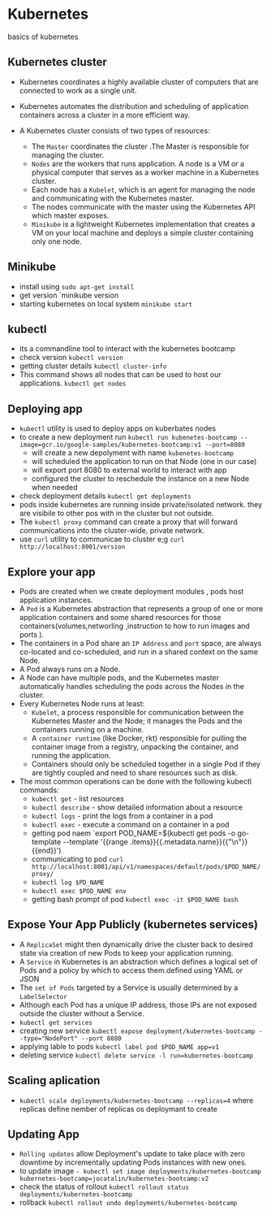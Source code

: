 # Kubernetes
basics of kubernetes

## Kubernetes cluster
- Kubernetes coordinates a highly available cluster of computers that are connected to work as a single unit.
- Kubernetes automates the distribution and scheduling of application containers across a cluster in a more efficient way.

- A Kubernetes cluster consists of two types of resources:

  - The `Master` coordinates the cluster .The Master is responsible for managing the cluster. 
  -  `Nodes` are the workers that runs application. A node is a VM or a physical computer that serves as a worker machine in a Kubernetes cluster.
  - Each node has a `Kubelet`, which is an agent for managing the node and communicating with the Kubernetes master. 
  - The nodes communicate with the master using the Kubernetes API which master exposes.
  - `Minikube` is a lightweight Kubernetes implementation that creates a VM on your local machine and deploys a simple cluster containing only one node.
  
## Minikube
- install using `sudo apt-get install`
- get version `minikube version
- starting kubernetes on local system `minikube start`
## kubectl
 - its a commandline tool to interact with the kubernetes bootcamp
 - check version `kubectl version`
 - getting cluster details `kubectl cluster-info`
 - This command shows all nodes that can be used to host our applications. `kubectl get nodes`
## Deploying app
- `kubectl` utility is used to deploy apps on kuberbates nodes
- to create a new deployment run `kubectl run kubenetes-bootcamp --image=gcr.io/google-samples/kubernetes-bootcamp:v1 --port=8080`
  - will create a new depolyment with name `kubenetes-bootcamp`
  - will scheduled the application to run on that Node (one in our case)
  - will export port 8080 to external world to interact with app
  - configured the cluster to reschedule the instance on a new Node when needed
- check deployment details `kubectl get deployments`
- pods inside kubernetes are running inside private/isolated network. they are visibile to other pos with in the cluster but not outside.
- The `kubectl proxy` command can create a proxy that will forward communications into the cluster-wide, private network. 
- use `curl` utility to communicae to cluster e;g `curl http://localhost:8001/version`
## Explore your app
- Pods are created when we create deployment modules , pods host application instances. 
- A `Pod` is a Kubernetes abstraction that represents a group of one or more application containers and some shared resources for those containers(volumes,networling ,instruction to how to run images and ports ).
- The containers in a Pod share an `IP Address` and `port` space, are always co-located and co-scheduled, and run in a shared context on the same Node.
- A Pod always runs on a Node.
- A Node can have multiple pods, and the Kubernetes master automatically handles scheduling the pods across the Nodes in the cluster.
- Every Kubernetes Node runs at least:
  - `Kubelet`, a process responsible for communication between the Kubernetes Master and the Node; it manages the Pods and the containers running on a machine.
  - A `container runtime` (like Docker, rkt) responsible for pulling the container image from a registry, unpacking the container, and running the application.
  - Containers should only be scheduled together in a single Pod if they are tightly coupled and need to share resources such as disk.
- The most common operations can be done with the following kubectl commands:
  - `kubectl get` - list resources
  - `kubectl describe` - show detailed information about a resource
  - `kubectl logs` - print the logs from a container in a pod
  - `kubectl exec` - execute a command on a container in a pod
  - getting pod naem `export POD_NAME=$(kubectl get pods -o go-template --template '{{range .items}}{{.metadata.name}}{{"\n"}}{{end}}')
  - communicating to pod `curl http://localhost:8001/api/v1/namespaces/default/pods/$POD_NAME/proxy/`
  - `kubectl log $PD_NAME`
  - `kubectl exec $POD_NAME env`
  -  getting bash prompt of pod `kubectl exec -it $POD_NAME bash`

## Expose Your App Publicly (kubernetes services)
- A `ReplicaSet` might then dynamically drive the cluster back to desired state via creation of new Pods to keep your application running.
- A `Service` in Kubernetes is an abstraction which defines a logical set of Pods and a policy by which to access them.defined using YAML or JSON
- The `set of Pods` targeted by a Service is usually determined by a `LabelSelector`
- Although each Pod has a unique IP address, those IPs are not exposed outside the cluster without a Service.
- `kubectl get services`
-  creating new service `kubectl expose deployment/kubernetes-bootcamp --type="NodePort" --port 8080`
- applying lable to pods `kubectl label pod $POD_NAME app=v1`
- deleting service `kubectl delete service -l run=kubernetes-bootcamp`

## Scaling aplication
- `kubectl scale deployments/kubernetes-bootcamp --replicas=4`  where replicas define nember of replicas os deploymant to create  
## Updating App
-  `Rolling updates` allow Deployment's update to take place with zero downtime by incrementally updating Pods instances with new ones. 
- to update image `- kubectl set image deployments/kubernetes-bootcamp kubernetes-bootcamp=jocatalin/kubernetes-bootcamp:v2`
- check the status of rollout `kubectl rollout status deployments/kubernetes-bootcamp`
- rollback `kubectl rollout undo deployments/kubernetes-bootcamp`
